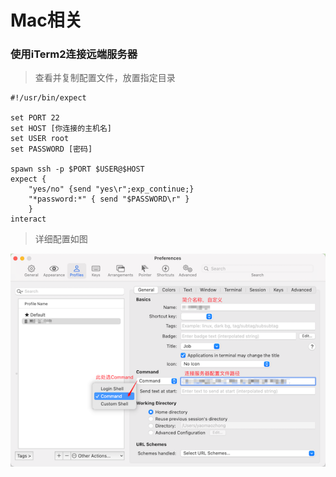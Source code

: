 # Mac相关

### 使用iTerm2连接远端服务器

[//]: # (<details>)
[//]: # (  <summary><font color="red"></font></summary>)
> 查看并复制配置文件，放置指定目录
```shell
#!/usr/bin/expect

set PORT 22
set HOST [你连接的主机名]
set USER root
set PASSWORD [密码]

spawn ssh -p $PORT $USER@$HOST
expect {
    "yes/no" {send "yes\r";exp_continue;}
    "*password:*" { send "$PASSWORD\r" }
    }
interact
```
[//]: # (</details>)

> 详细配置如图

![](../static/img/mac/iTerm2.png)
